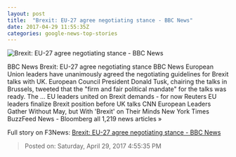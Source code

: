 ```yaml
---
layout: post
title:  "Brexit: EU-27 agree negotiating stance - BBC News"
date: 2017-04-29 11:55:35Z
categories: google-news-top-stories
---
```


![Brexit: EU-27 agree negotiating stance - BBC News](https://ichef.bbci.co.uk/news/1024/cpsprodpb/150A7/production/_95838168_mediaitem95838167.jpg)

BBC News Brexit: EU-27 agree negotiating stance BBC News European Union leaders have unanimously agreed the negotiating guidelines for Brexit talks with UK. European Council President Donald Tusk, chairing the talks in Brussels, tweeted that the "firm and fair political mandate" for the talks was ready. The ... EU leaders united on Brexit demands - for now Reuters EU leaders finalize Brexit position before UK talks CNN European Leaders Gather Without May, but With 'Brexit' on Their Minds New York Times BuzzFeed News - Bloomberg all 1,219 news articles »


Full story on F3News: [Brexit: EU-27 agree negotiating stance - BBC News](http://www.f3nws.com/n/jYFGhD)

> Posted on: Saturday, April 29, 2017 4:55:35 PM
